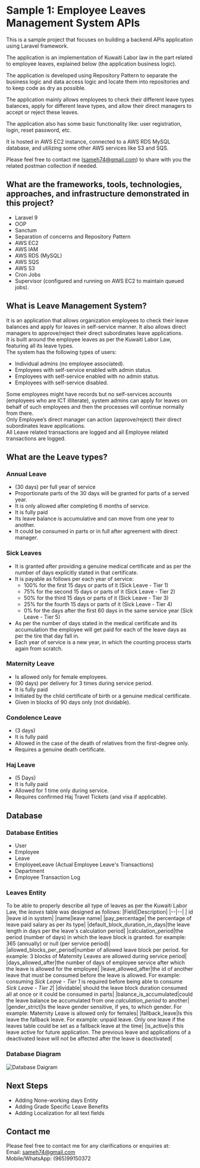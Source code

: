 # Sample 1: Employee Leaves Management System APIs
This is a sample project that focuses on building a backend APIs application using Laravel framework.

The application is an implementation of Kuwaiti Labor law in the part related to employee leaves, explained below (the application business logic).

The application is developed using Repository Pattern to separate the business logic and data access logic and locate them into repositories and to keep code as dry as possible.

The application mainly 	allows employees to check their different leave types balances, apply for different leave types, and allow their direct managers to accept or reject these leaves.

The application also has some basic functionality like: user registration, login, reset password, etc.

It is hosted in AWS EC2 instance, connected to a AWS RDS MySQL database, and utilizing some other AWS services like S3 and SQS.

Please feel free to contact me (sameh74@gmail.com) to share with you the related postman collection if needed.

## What are the frameworks, tools, technologies, approaches, and infrastructure demonstrated in this project?
* Laravel 9
* OOP
* Sanctum
* Separation of concerns and Repository Pattern
* AWS EC2
* AWS IAM
* AWS RDS (MySQL)
* AWS SQS
* AWS S3
* Cron Jobs
* Supervisor (configured and running on AWS EC2 to maintain queued jobs).
## What is Leave Management System?
It is an application that allows organization employees to check their leave balances and apply for leaves in self-service manner. It also allows direct managers to approve/reject their direct subordinates leave applications.  
It is built around the employee leaves as per the Kuwaiti Labor Law, featuring all its leave types.  
The system has the following types of users:
* Individual admins (no employee associated).
* Employees with self-service enabled with admin status.
* Employees with self-service enabled with no admin status.
* Employees with self-service disabled.

Some employees might have records but no self-services accounts (employees who are ICT illiterate), system admins can apply for leaves on behalf of such employees and then the processes will continue normally from there.  
Only Employee’s direct manager can action (approve/reject) their direct subordinates leave applications.  
All Leave related transactions are logged and all Employee related transactions are logged.
## What are the Leave types?
### Annual Leave
* (30 days) per full year of service
* Proportionate parts of the 30 days will be granted for parts of a served year.
* It is only allowed after completing 6 months of service.
* It is fully paid
* Its leave balance is accumulative and can move from one year to another.
* It could be consumed in parts or in full after agreement with direct manager.
### Sick Leaves
* It is granted after providing a genuine medical certificate and as per the number of days explicitly stated in that certificate.
* It is payable as follows per each year of service:
  - 100% for the first 15 days or parts of it (Sick Leave - Tier 1)
  - 75% for the second 15 days or parts of it (Sick Leave - Tier 2)
  - 50% for the third 15 days or parts of it (Sick Leave - Tier 3)
  - 25% for the fourth 15 days or parts of it (Sick Leave - Tier 4)
  - 0% for the days after the first 60 days in the same service year (Sick Leave - Tier 5)
* As per the number of days stated in the medical certificate and its accumulation the employee will get paid for each of the leave days as per the tire that day fall in.
* Each year of service is a new year, in which the counting process starts again from scratch.
### Maternity Leave
* Is allowed only for female employees.
* (90 days) per delivery for 3 times during service period.
* It is fully paid
* Initiated by the child certificate of birth or a genuine medical certificate.
* Given in blocks of 90 days only (not dividable).
### Condolence Leave
* (3 days)
* It is fully paid
* Allowed in the case of the death of relatives from the first-degree only.
* Requires a genuine death certificate.
### Haj Leave
* (5 Days)
* It is fully paid
* Allowed for 1 time only during service.
* Requires confirmed Haj Travel Tickets (and visa if applicable).
## Database
### Database Entities
* User
* Employee
* Leave
* EmployeeLeave (Actual Employee Leave's Transactions)
* Department
* Employee Transaction Log

### Leaves Entity
To be able to properly describe all type of leaves as per the Kuwaiti Labor Law, the *leaves* table was designed as follows:
|Field|Description|
|--|--|
| id |leave id in system|
|name|leave name|
|pay_percentage| the percentage of leave paid salary as per its type|
|default_block_duration_in_days|the leave length in days per the leave's calculation period|
|calculation_period|the period (number of days) in which the leave block is granted. for example: 365 (annually) or null (per service period)|
|allowed_blocks_per_period|number of allowed leave block per period. for example: 3 blocks of Maternity Leaves are allowed during service period|
|days_allowed_after|the number of days of employee service after which the leave is allowed for the employee|
|leave_allowed_after|the id of another leave that must be consumed before the leave is allowed. For example: consuming *Sick Leave - Tier 1* is required before being able to consume *Sick Leave - Tier 2*|
|dividable| should the leave block duration consumed all at once or it could be consumed in parts|
|balance_is_accumulated|could the leave balance be accumulated from one *calculation_period* to another|
|gender_strict|Is the leave gender sensitive, if yes, to which gender. For example: Maternity Leave is allowed only for females|
|fallback_leave|Is this leave the fallback leave. For example: unpaid leave. Only one leave if the leaves table could be set as a fallback leave at the time|
|is_active|is this leave active for future application. The previous leave and applications of a deactivated leave will not be affected after the leave is deactivated|

### Database Diagram
![Database Daigram](https://s3.eu-west-1.amazonaws.com/work-sample1-kw-leave-sys.images.bucket/appOperationalContent/1_202204180623.jpeg)
## Next Steps
* Adding None-working days Entity
* Adding Grade Specific Leave Benefits
* Adding Localization for all text fields
## Contact me
Please feel free to contact me for any clarifications or enquiries at:  
Email: sameh74@gmail.com  
Mobile/WhatsApp: (965)99150372
